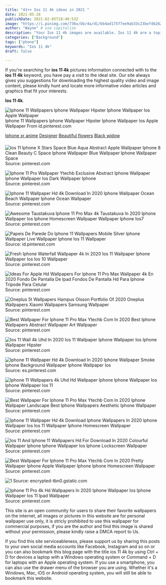 ```yaml
---
title: "41++ Ios 11 4k ideas in 2021 "
date: 2021-05-26
publishDate: 2021-02-05T18:40:53Z
image: "https://i.pinimg.com/736x/bb/4a/d1/bb4ad175f7ee9ab33c23befdb2622a5d.jpg"
author: "Wayne" # use capitalize
description: "Your Ios 11 4k images are available. Ios 11 4k are a topic that is being searched for and liked by netizens today. You can Download the Ios 11 4k files here. Download all free photos."
categories: ["Background"]
tags: ["phone"]
keywords: "Ios 11 4k"
draft: false

---
```


If you're searching for **ios 11 4k** pictures information connected with to the **ios 11 4k** keyword, you have pay a visit to the ideal  site.  Our site always  gives you  suggestions  for downloading  the highest  quality video and image  content, please kindly hunt and locate more informative video articles and graphics  that fit your interests.

**Ios 11 4k**. 

![Iphone 11 Wallpapers Iphone Wallpaper Hipster Iphone Wallpaper Ios Apple Wallpaper](https://i.pinimg.com/originals/bc/e5/65/bce5651863f1493dbbf206f7c91cff40.jpg "Iphone 11 Wallpapers Iphone Wallpaper Hipster Iphone Wallpaper Ios Apple Wallpaper")
Iphone 11 Wallpapers Iphone Wallpaper Hipster Iphone Wallpaper Ios Apple Wallpaper From id.pinterest.com

[Iphone xr anime](/iphone-xr-anime/)
[Designer](/designer/)
[Beautiful flowers](/beautiful-flowers/)
[Black widow](/black-widow/)



### 

 


![Ios 11 Iphone X Stars Space Blue Aqua Abstract Apple Wallpaper Iphone 8 Clean Beauty C Space Iphone Wallpaper Blue Wallpaper Iphone Wallpaper Space](https://i.pinimg.com/originals/34/d1/8c/34d18c25d8bc178147efa8a3f5dbcbf8.jpg "Ios 11 Iphone X Stars Space Blue Aqua Abstract Apple Wallpaper Iphone 8 Clean Beauty C Space Iphone Wallpaper Blue Wallpaper Iphone Wallpaper Space")
Source: pinterest.com

 

![Iphone 11 Pro Wallpaper Ytechb Exclusive Abstract Iphone Wallpaper Iphone Wallpaper Ios Dark Wallpaper Iphone](https://i.pinimg.com/originals/95/ec/e8/95ece8274cc246646a513b7d216f2878.png "Iphone 11 Pro Wallpaper Ytechb Exclusive Abstract Iphone Wallpaper Iphone Wallpaper Ios Dark Wallpaper Iphone")
Source: pinterest.com

 

![Iphone 11 Wallpaper Hd 4k Download In 2020 Iphone Wallpaper Ocean Beach Wallpaper Iphone Ocean Wallpaper](https://i.pinimg.com/originals/26/66/2f/26662f00981df5a19242e81fde81818a.jpg "Iphone 11 Wallpaper Hd 4k Download In 2020 Iphone Wallpaper Ocean Beach Wallpaper Iphone Ocean Wallpaper")
Source: pinterest.com

 

![Awesome Taustakuva Iphone 11 Pro Max 4k Taustakuva In 2020 Iphone Wallpaper Ios Iphone Homescreen Wallpaper Wallpaper Iphone Ios7](https://i.pinimg.com/originals/9f/ed/8c/9fed8c40cc42e8b4879214286d4a0206.jpg "Awesome Taustakuva Iphone 11 Pro Max 4k Taustakuva In 2020 Iphone Wallpaper Ios Iphone Homescreen Wallpaper Wallpaper Iphone Ios7")
Source: pinterest.com

 

![Papeis De Parede Do Iphone 11 Wallpapers Mobile Silver Iphone Wallpaper Live Wallpaper Iphone Ios 11 Wallpaper](https://i.pinimg.com/736x/74/da/ad/74daaddc4f9f2eedb630a3cf53df4b41.jpg "Papeis De Parede Do Iphone 11 Wallpapers Mobile Silver Iphone Wallpaper Live Wallpaper Iphone Ios 11 Wallpaper")
Source: id.pinterest.com

 

![Fresh Iphone Waterfall Wallpaper 4k In 2020 Ios 11 Wallpaper Iphone Wallpaper Ios Ios 10 Wallpaper](https://i.pinimg.com/originals/48/70/f1/4870f159d6921bb06e6999bc6f5ca892.jpg "Fresh Iphone Waterfall Wallpaper 4k In 2020 Ios 11 Wallpaper Iphone Wallpaper Ios Ios 10 Wallpaper")
Source: pinterest.com

 

![Ideas For Apple Hd Wallpapers For Iphone 11 Pro Max Wallpaper 4k En 2020 Fondo De Pantalla De Ipad Fondos De Pantalla Hd Para Iphone Tripode Para Celular](https://i.pinimg.com/originals/31/4c/6d/314c6dd5f1b746ca70ab59d5476869f1.jpg "Ideas For Apple Hd Wallpapers For Iphone 11 Pro Max Wallpaper 4k En 2020 Fondo De Pantalla De Ipad Fondos De Pantalla Hd Para Iphone Tripode Para Celular")
Source: pinterest.com

 

![Oneplus 5t Wallpapers Hampus Olsson Portfolio Of 2020 Oneplus Wallpapers Xiaomi Wallpapers Samsung Wallpaper](https://i.pinimg.com/originals/c0/cc/ca/c0ccca042b2d9e2467d97ab201e3cd5f.jpg "Oneplus 5t Wallpapers Hampus Olsson Portfolio Of 2020 Oneplus Wallpapers Xiaomi Wallpapers Samsung Wallpaper")
Source: pinterest.com

 

![Best Wallpaper For Iphone 11 Pro Max Ytechb Com In 2020 Best Iphone Wallpapers Abstract Wallpaper Art Wallpaper](https://i.pinimg.com/originals/32/85/5c/32855ce02f43a884f234b014c5e2552d.jpg "Best Wallpaper For Iphone 11 Pro Max Ytechb Com In 2020 Best Iphone Wallpapers Abstract Wallpaper Art Wallpaper")
Source: pinterest.com

 

![Ios 11 Wall 4k Uhd In 2020 Ios 11 Wallpaper Iphone Wallpaper Ios Iphone Wallpaper Hipster](https://i.pinimg.com/736x/f1/35/fd/f135fd574affaa75664de94023dd3bda.jpg "Ios 11 Wall 4k Uhd In 2020 Ios 11 Wallpaper Iphone Wallpaper Ios Iphone Wallpaper Hipster")
Source: pinterest.com

 

![Iphone 11 Wallpaper Hd 4k Download In 2020 Iphone Wallpaper Smoke Iphone Background Wallpaper Iphone Wallpaper Ios](https://i.pinimg.com/originals/74/61/d8/7461d8f8b0249e08a0375b501944f243.jpg "Iphone 11 Wallpaper Hd 4k Download In 2020 Iphone Wallpaper Smoke Iphone Background Wallpaper Iphone Wallpaper Ios")
Source: es.pinterest.com

 

![Iphone 11 Wallpapers 4k Uhd Hd Wallpaper Iphone Iphone Wallpaper Ios Iphone Wallpaper Ios 11](https://i.pinimg.com/originals/2a/05/b2/2a05b2fb6a6edb8de5422d9ccb146aba.jpg "Iphone 11 Wallpapers 4k Uhd Hd Wallpaper Iphone Iphone Wallpaper Ios Iphone Wallpaper Ios 11")
Source: pinterest.com

 

![Best Wallpaper For Iphone 11 Pro Max Ytechb Com In 2020 Iphone Wallpaper Landscape Best Iphone Wallpapers Aesthetic Iphone Wallpaper](https://i.pinimg.com/originals/09/57/6e/09576e9f1dfb8bb2a7085b0cbcb69fb3.jpg "Best Wallpaper For Iphone 11 Pro Max Ytechb Com In 2020 Iphone Wallpaper Landscape Best Iphone Wallpapers Aesthetic Iphone Wallpaper")
Source: pinterest.com

 

![Iphone 11 Wallpaper Hd 4k Download Iphone Wallpapers In 2020 Iphone Wallpaper Ios Ios 11 Wallpaper Iphone Homescreen Wallpaper](https://i.pinimg.com/originals/17/aa/d5/17aad5fb87bd701c2c66bf617791b26b.jpg "Iphone 11 Wallpaper Hd 4k Download Iphone Wallpapers In 2020 Iphone Wallpaper Ios Ios 11 Wallpaper Iphone Homescreen Wallpaper")
Source: pinterest.com

 

![Ios 11 And Iphone 11 Wallpapers Hd For Download In 2020 Colourful Wallpaper Iphone Iphone Wallpaper Ios Iphone Lockscreen Wallpaper](https://i.pinimg.com/originals/37/5b/8a/375b8a636ffff377ea83fd17af8159dc.jpg "Ios 11 And Iphone 11 Wallpapers Hd For Download In 2020 Colourful Wallpaper Iphone Iphone Wallpaper Ios Iphone Lockscreen Wallpaper")
Source: pinterest.com

 

![Best Wallpaper For Iphone 11 Pro Max Ytechb Com In 2020 Pretty Wallpaper Iphone Apple Wallpaper Iphone Iphone Homescreen Wallpaper](https://i.pinimg.com/originals/dd/c7/1b/ddc71b078c8a35a1d623ea9b05e3ed84.jpg "Best Wallpaper For Iphone 11 Pro Max Ytechb Com In 2020 Pretty Wallpaper Iphone Apple Wallpaper Iphone Iphone Homescreen Wallpaper")
Source: pinterest.com

 

![1](/search?q=iphone+wallpaper+4k&amp;tbm=isch&amp;tbs=isz:l "1")
Source: encrypted-tbn0.gstatic.com

 

![Iphone 11 Pro 4k Hd Wallpapers In 2020 Iphone Wallpaper Ios Iphone Wallpaper Ios 11 Ipad Wallpaper](https://i.pinimg.com/736x/bb/4a/d1/bb4ad175f7ee9ab33c23befdb2622a5d.jpg "Iphone 11 Pro 4k Hd Wallpapers In 2020 Iphone Wallpaper Ios Iphone Wallpaper Ios 11 Ipad Wallpaper")
Source: pinterest.com

 

This site is an open community for users to share their favorite wallpapers on the internet, all images or pictures in this website are for personal wallpaper use only, it is stricly prohibited to use this wallpaper for commercial purposes, if you are the author and find this image is shared without your permission, please kindly raise a DMCA report to Us.

If you find this site serviceableness, please support us by sharing this posts to your own social media accounts like Facebook, Instagram and so on or you can also bookmark this blog page with the title ios 11 4k by using Ctrl + D for devices a laptop with a Windows operating system or Command + D for laptops with an Apple operating system. If you use a smartphone, you can also use the drawer menu of the browser you are using. Whether it's a Windows, Mac, iOS or Android operating system, you will still be able to bookmark this website.
